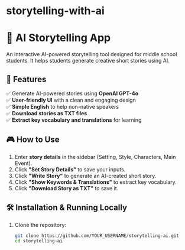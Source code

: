 # storytelling-with-ai
# 📖 AI Storytelling App

An interactive AI-powered storytelling tool designed for middle school students. It helps students generate creative short stories using AI.

## 🚀 Features
✅ Generate AI-powered stories using **OpenAI GPT-4o**  
✅ **User-friendly UI** with a clean and engaging design  
✅ **Simple English** to help non-native speakers  
✅ **Download stories as TXT files**  
✅ **Extract key vocabulary and translations** for learning  
 

## 🎮 How to Use
1. Enter **story details** in the sidebar (Setting, Style, Characters, Main Event).
2. Click **"Set Story Details"** to save your inputs.
3. Click **"Write Story"** to generate an AI-created short story.
4. Click **"Show Keywords & Translations"** to extract key vocabulary.
5. Click **"Download Story as TXT"** to save it.


## 🛠️ Installation & Running Locally
1. Clone the repository:
   ```bash
   git clone https://github.com/YOUR_USERNAME/storytelling-ai.git
   cd storytelling-ai

